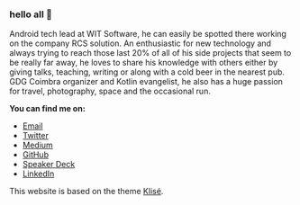 ### hello all 👋

Android tech lead at WIT Software, he can easily be spotted there working on the company RCS solution. An enthusiastic for new technology and always trying to reach those last 20% of all of his side projects that seem to be really far away, he loves to share his knowledge with others either by giving talks, teaching, writing or along with a cold beer in the nearest pub. GDG Coimbra organizer and Kotlin evangelist, he also has a huge passion for travel, photography, space and the occasional run.


**You can find me on:**  
- <a href="mailto:cafonsomota@gmail.com">Email</a>  
- <a href="https://twitter.com/cafonsomota" rel="noopener">Twitter</a>  
- <a href="https://medium.com/@cafonsomota" rel="noopener">Medium</a>  
- <a href="https://github.com/cmota" rel="noopener">GitHub</a>  
- <a href="https://speakerdeck.com/cmota" rel="noopener">Speaker Deck</a>  
- <a href="https://www.linkedin.com/in/cafonsomota/" rel="noopener">LinkedIn</a>  

  

This website is based on the theme [Klisé](https://klise.now.sh).

